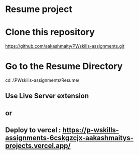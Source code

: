 # Resume project


# Clone this repository
https://github.com/aakashmaity/PWskills-assignments.git


# Go to the Resume Directory
cd .\PWskills-assignments\Resume\


## Use Live Server extension 
## or
## Deploy to vercel : https://p-wskills-assignments-6cskgzcjx-aakashmaitys-projects.vercel.app/

